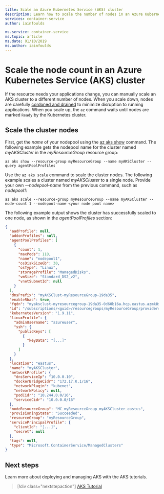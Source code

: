 ```yaml
---
title: Scale an Azure Kubernetes Service (AKS) cluster
description: Learn how to scale the number of nodes in an Azure Kubernetes Service (AKS) cluster.
services: container-service
author: iainfoulds

ms.service: container-service
ms.topic: article
ms.date: 01/10/2019
ms.author: iainfoulds
---
```


# Scale the node count in an Azure Kubernetes Service (AKS) cluster

If the resource needs your applications change, you can manually scale an AKS cluster to a different number of nodes. When you scale down, nodes are carefully [cordoned and drained][kubernetes-drain] to minimize disruption to running applications. When you scale up, the `az` command waits until nodes are marked `Ready` by the Kubernetes cluster.

## Scale the cluster nodes

First, get the *name* of your nodepool using the [az aks show][az-aks-show] command. The following example gets the nodepool name for the cluster named *myAKSCluster* in the *myResourceGroup* resource group:

```azurecli-interactive
az aks show --resource-group myResourceGroup --name myAKSCluster --query agentPoolProfiles
```

Use the `az aks scale` command to scale the cluster nodes. The following example scales a cluster named *myAKSCluster* to a single node. Provide your own *--nodepool-name* from the previous command, such as *nodepool1*:

```azurecli-interactive
az aks scale --resource-group myResourceGroup --name myAKSCluster --node-count 1 --nodepool-name <your node pool name>
```

The following example output shows the cluster has successfully scaled to one node, as shown in the *agentPoolProfiles* section:

```json
{
  "aadProfile": null,
  "addonProfiles": null,
  "agentPoolProfiles": [
    {
      "count": 1,
      "maxPods": 110,
      "name": "nodepool1",
      "osDiskSizeGb": 30,
      "osType": "Linux",
      "storageProfile": "ManagedDisks",
      "vmSize": "Standard_DS2_v2",
      "vnetSubnetId": null
    }
  ],
  "dnsPrefix": "myAKSClust-myResourceGroup-19da35",
  "enableRbac": true,
  "fqdn": "myaksclust-myresourcegroup-19da35-0d60b16a.hcp.eastus.azmk8s.io",
  "id": "/subscriptions/<guid>/resourcegroups/myResourceGroup/providers/Microsoft.ContainerService/managedClusters/myAKSCluster",
  "kubernetesVersion": "1.9.11",
  "linuxProfile": {
    "adminUsername": "azureuser",
    "ssh": {
      "publicKeys": [
        {
          "keyData": "[...]"
        }
      ]
    }
  },
  "location": "eastus",
  "name": "myAKSCluster",
  "networkProfile": {
    "dnsServiceIp": "10.0.0.10",
    "dockerBridgeCidr": "172.17.0.1/16",
    "networkPlugin": "kubenet",
    "networkPolicy": null,
    "podCidr": "10.244.0.0/16",
    "serviceCidr": "10.0.0.0/16"
  },
  "nodeResourceGroup": "MC_myResourceGroup_myAKSCluster_eastus",
  "provisioningState": "Succeeded",
  "resourceGroup": "myResourceGroup",
  "servicePrincipalProfile": {
    "clientId": "[...]",
    "secret": null
  },
  "tags": null,
  "type": "Microsoft.ContainerService/ManagedClusters"
}
```

## Next steps

Learn more about deploying and managing AKS with the AKS tutorials.

> [!div class="nextstepaction"]
> [AKS Tutorial][aks-tutorial]

<!-- LINKS - external -->
[kubernetes-drain]: https://kubernetes.io/docs/tasks/administer-cluster/safely-drain-node/

<!-- LINKS - internal -->
[aks-tutorial]: ./tutorial-kubernetes-prepare-app.md
[az-aks-show]: /cli/azure/aks#az-aks-show
